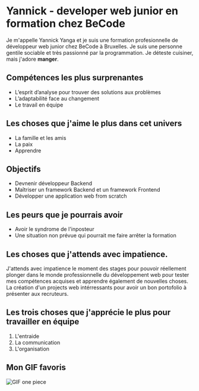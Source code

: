 # Yannick - developer web junior en formation chez BeCode

Je m'appelle Yannick Yanga et je suis une formation profesionnelle de développeur web junior chez BeCode à Bruxelles. 
Je suis une personne gentile sociable et très passionné par la programmation. Je déteste cuisiner, mais j'adore **manger**.

## Compétences les plus surprenantes
* L’esprit d’analyse pour trouver des solutions aux problèmes
* L’adaptabilité face au changement
* Le travail en équipe

## Les choses que j'aime le plus dans cet univers
* La famille et les amis
* La paix
* Apprendre

## Objectifs 
* Devnenir développeur Backend
* Maîtriser un framework Backend et un framework Frontend
* Développer une application web from scratch

## Les peurs que je pourrais avoir
* Avoir le syndrome de l'inposteur
* Une situation non prévue qui pourrait me faire arrêter la formation

## Les choses que j'attends avec impatience.
J'attends avec impatience le moment des stages pour pouvoir réellement plonger dans le monde professionnelle du développement web pour tester mes compétences acquises et apprendre également de nouvelles choses. <br> 
La création d'un projects web intérressants pour avoir un bon portofolio à présenter aux recruteurs.

## Les trois choses que j'apprécie le plus pour travailler en équipe
1. L'entraide 
2. La communication 
3. L'organisation

## Mon GIF favoris
![GIF one piece](https://i.gifer.com/TA2p.gif)
